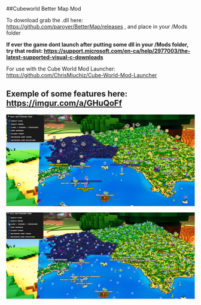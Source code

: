 ##Cubeworld Better Map Mod

To download grab the .dll here: https://github.com/paroyer/BetterMap/releases ,  and place in your /Mods folder


**If ever the game dont launch after putting some dll in your /Mods folder, try that redist: https://support.microsoft.com/en-ca/help/2977003/the-latest-supported-visual-c-downloads**


For use with the Cube World Mod Launcher: https://github.com/ChrisMiuchiz/Cube-World-Mod-Launcher


## Exemple of some features here: https://imgur.com/a/GHuQoFf

![BetterMap QuestIcons](README/ShowQuestIcons.png?raw=true)

![BetterMap QuestNames](README/ShowQuestNames.png?raw=true)
